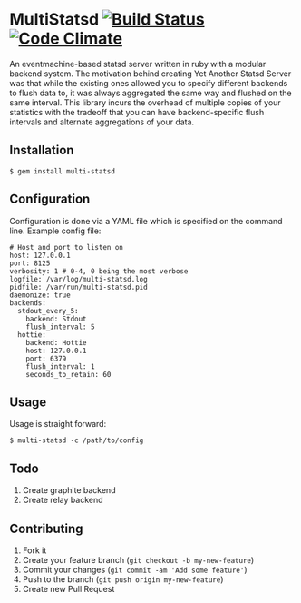 # MultiStatsd [![Build Status](https://travis-ci.org/bigcartel/multi-statsd.png)](https://travis-ci.org/bigcartel/multi-statsd) [![Code Climate](https://codeclimate.com/github/bigcartel/multi-statsd.png)](https://codeclimate.com/github/bigcartel/multi-statsd)

An eventmachine-based statsd server written in ruby with a modular backend system.
The motivation behind creating Yet Another Statsd Server was that while the existing ones allowed
you to specify different backends to flush data to, it was always aggregated the same way and flushed on the same interval.
This library incurs the overhead of multiple copies of your statistics with the tradeoff that you
can have backend-specific flush intervals and alternate aggregations of your data.

## Installation

    $ gem install multi-statsd
    
## Configuration

Configuration is done via a YAML file which is specified on the command line. Example config file:

    # Host and port to listen on
    host: 127.0.0.1
    port: 8125
    verbosity: 1 # 0-4, 0 being the most verbose
    logfile: /var/log/multi-statsd.log
    pidfile: /var/run/multi-statsd.pid
    daemonize: true
    backends:
      stdout_every_5:
        backend: Stdout
        flush_interval: 5
      hottie:
        backend: Hottie
        host: 127.0.0.1
        port: 6379
        flush_interval: 1
        seconds_to_retain: 60


## Usage

Usage is straight forward:

    $ multi-statsd -c /path/to/config

## Todo

1. Create graphite backend
2. Create relay backend
 
## Contributing

1. Fork it
2. Create your feature branch (`git checkout -b my-new-feature`)
3. Commit your changes (`git commit -am 'Add some feature'`)
4. Push to the branch (`git push origin my-new-feature`)
5. Create new Pull Request

